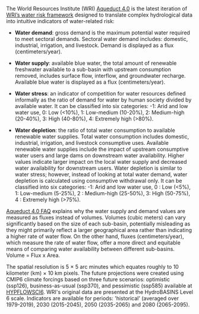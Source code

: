 The World Resources Institute (WRI) [Aqueduct 4.0](https://www.wri.org/data/aqueduct-global-maps-40-data) is the latest iteration of [WRI’s water risk framework](https://www.wri.org/data/aqueduct-water-risk-atlas) designed to translate complex
hydrological data into intuitive indicators of water-related risk:

* **Water demand**: gross demand is the maximum potential water required to meet sectoral demands. Sectoral water demand includes: domestic, industrial, irrigation, and livestock. Demand is displayed as a flux (centimeters/year).

* **Water supply**: available blue water, the total amount of renewable freshwater available to a sub-basin with upstream consumption removed, includes surface flow, interflow, and groundwater recharge. Available blue water is displayed as a flux (centimeters/year).

* **Water stress**: an indicator of competition for water resources defined informally as the ratio of demand for water by human society divided by available water. It can be classified into six categories: -1: Arid and low water use, 0: Low (<10%), 1: Low-medium (10-20%), 2: Medium-high (20-40%), 3: High (40-80%), 4: Extremely high (>80%).

* **Water depletion**: the ratio of total water consumption to available renewable water supplies. Total water consumption includes domestic, industrial, irrigation, and livestock consumptive uses. Available renewable water supplies include the impact of upstream consumptive water users and large dams on downstream water availability. Higher values indicate larger impact on the local water supply and decreased water availability for downstream users. Water depletion is similar to water stress; however, instead of looking at total water demand, water depletion is calculated using consumptive withdrawal only. It can be classified into six categories: -1: Arid and low water use, 0 : Low (<5%), 1: Low-medium (5-25%), 2 : Medium-high (25-50%), 3: High (50-75%), 4 : Extremely high (>75%).

[Aqueduct 4.0 FAQ](https://github.com/wri/Aqueduct40/blob/master/data_FAQ.md) explains why the water supply and demand values are measured as fluxes instead of volumes. Volumes (cubic meters) can vary significantly based on the size of each sub-basin, potentially misleading as they might primarily reflect a larger geographical area rather than indicating a higher rate of water flow. On the other hand, fluxes (centimeters/year), which measure the rate of water flow, offer a more direct and equitable means of comparing water availability between different sub-basins. Volume = Flux x Area.

The spatial resolution is 5 × 5 arc minutes which equates roughly to 10 kilometer (km) × 10 km pixels.
The future projections were created using CMIP6 climate forcings based on three future scenarios: optimistic (ssp126), business-as-usual (ssp370), and pessimistic (ssp585) available at [HYPFLOWSCI6](https://public.yoda.uu.nl/geo/UU01/YM7A5H.html). WRI's original data are presented at the HydroBASINS Level 6 scale. Indicators are available for periods: 'historical' (averaged over 1979-2019), 2030 (2015-2045), 2050 (2035-2065) and 2080 (2065-2095).
